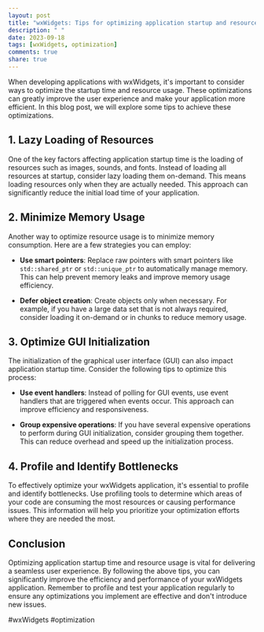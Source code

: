 ```yaml
---
layout: post
title: "wxWidgets: Tips for optimizing application startup and resource usage"
description: " "
date: 2023-09-18
tags: [wxWidgets, optimization]
comments: true
share: true
---
```


When developing applications with wxWidgets, it's important to consider ways to optimize the startup time and resource usage. These optimizations can greatly improve the user experience and make your application more efficient. In this blog post, we will explore some tips to achieve these optimizations.

## 1. Lazy Loading of Resources

One of the key factors affecting application startup time is the loading of resources such as images, sounds, and fonts. Instead of loading all resources at startup, consider lazy loading them on-demand. This means loading resources only when they are actually needed. This approach can significantly reduce the initial load time of your application.

## 2. Minimize Memory Usage

Another way to optimize resource usage is to minimize memory consumption. Here are a few strategies you can employ:

- **Use smart pointers**: Replace raw pointers with smart pointers like `std::shared_ptr` or `std::unique_ptr` to automatically manage memory. This can help prevent memory leaks and improve memory usage efficiency.

- **Defer object creation**: Create objects only when necessary. For example, if you have a large data set that is not always required, consider loading it on-demand or in chunks to reduce memory usage.

## 3. Optimize GUI Initialization

The initialization of the graphical user interface (GUI) can also impact application startup time. Consider the following tips to optimize this process:

- **Use event handlers**: Instead of polling for GUI events, use event handlers that are triggered when events occur. This approach can improve efficiency and responsiveness.

- **Group expensive operations**: If you have several expensive operations to perform during GUI initialization, consider grouping them together. This can reduce overhead and speed up the initialization process.

## 4. Profile and Identify Bottlenecks

To effectively optimize your wxWidgets application, it's essential to profile and identify bottlenecks. Use profiling tools to determine which areas of your code are consuming the most resources or causing performance issues. This information will help you prioritize your optimization efforts where they are needed the most.

## Conclusion

Optimizing application startup time and resource usage is vital for delivering a seamless user experience. By following the above tips, you can significantly improve the efficiency and performance of your wxWidgets application. Remember to profile and test your application regularly to ensure any optimizations you implement are effective and don't introduce new issues.

#wxWidgets #optimization